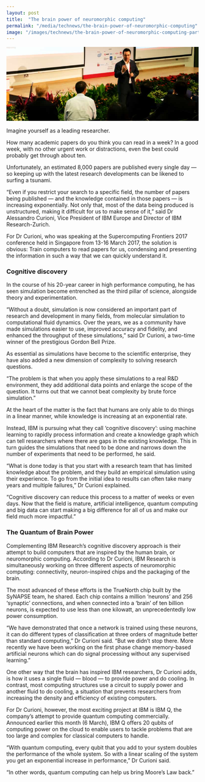 ```yaml
---
layout: post
title:  "The brain power of neuromorphic computing"
permalink: "/media/technews/the-brain-power-of-neuromorphic-computing"
image: "/images/technews/the-brain-power-of-neuromorphic-computing-part-1.png"
---
```


![the brain power of neuromorphic computing](/images/technews/the-brain-power-of-neuromorphic-computing-part-1.png)

Imagine yourself as a leading researcher. 

How many academic papers do you think you can read in a week? In a good week, with no other urgent work or distractions, even the best could probably get through about ten.

Unfortunately, an estimated 8,000 papers are published every single day — so keeping up with the latest research developments can be likened to surfing a tsunami.

“Even if you restrict your search to a specific field, the number of papers being published — and the knowledge contained in those papers — is increasing exponentially. Not only that, most of the data being produced is unstructured, making it difficult for us to make sense of it,” said Dr Alessandro Curioni, Vice President of IBM Europe and Director of IBM Research-Zurich.

For Dr Curioni, who was speaking at the Supercomputing Frontiers 2017 conference held in Singapore from 13-16 March 2017, the solution is obvious: Train computers to read papers for us, condensing and presenting the information in such a way that we can quickly understand it.

### **Cognitive discovery**
In the course of his 20-year career in high performance computing, he has seen simulation become entrenched as the third pillar of science, alongside theory and experimentation.

“Without a doubt, simulation is now considered an important part of research and development in many fields, from molecular simulation to computational fluid dynamics. Over the years, we as a community have made simulations easier to use, improved accuracy and fidelity, and enhanced the throughput of these simulations,” said Dr Curioni, a two-time winner of the prestigious Gordon Bell Prize.

As essential as simulations have become to the scientific enterprise, they have also added a new dimension of complexity to solving research questions.

“The problem is that when you apply these simulations to a real R&D environment, they add additional data points and enlarge the scope of the question. It turns out that we cannot beat complexity by brute force simulation.”

At the heart of the matter is the fact that humans are only able to do things in a linear manner, while knowledge is increasing at an exponential rate.

Instead, IBM is pursuing what they call ‘cognitive discovery’: using machine learning to rapidly process information and create a knowledge graph which can tell researchers where there are gaps in the existing knowledge. This in turn guides the simulations that need to be done and narrows down the number of experiments that need to be performed, he said.

“What is done today is that you start with a research team that has limited knowledge about the problem, and they build an empirical simulation using their experience. To go from the initial idea to results can often take many years and multiple failures,” Dr Curioni explained.

“Cognitive discovery can reduce this process to a matter of weeks or even days. Now that the field is mature, artificial intelligence, quantum computing and big data can start making a big difference for all of us and make our field much more impactful.”

### **The Quantum of Brain Power**

Complementing IBM Research’s cognitive discovery approach is their attempt to build computers that are inspired by the human brain, or neuromorphic computing. According to Dr Curioni, IBM Research is simultaneously working on three different aspects of neuromorphic computing: connectivity, neuron-inspired chips and the packaging of the brain.

The most advanced of these efforts is the TrueNorth chip built by the SyNAPSE team, he shared. Each chip contains a million ‘neurons’ and 256 ‘synaptic’ connections, and when connected into a ‘brain’ of ten billion neurons, is expected to use less than one kilowatt, an unprecedentedly low power consumption.

“We have demonstrated that once a network is trained using these neurons, it can do different types of classification at three orders of magnitude better than standard computing,” Dr Curioni said. “But we didn’t stop there. More recently we have been working on the first phase change memory-based artificial neurons which can do signal processing without any supervised learning.”    

One other way that the brain has inspired IBM researchers, Dr Curioni adds, is how it uses a single fluid — blood — to provide power and do cooling. In contrast, most computing structures use a circuit to supply power and another fluid to do cooling, a situation that prevents researchers from increasing the density and efficiency of existing computers.

For Dr Curioni, however, the most exciting project at IBM is IBM Q, the company’s attempt to provide quantum computing commercially. Announced earlier this month (6 March), IBM Q offers 20 qubits of computing power on the cloud to enable users to tackle problems that are too large and complex for classical computers to handle.

“With quantum computing, every qubit that you add to your system doubles the performance of the whole system. So with a linear scaling of the system you get an exponential increase in performance,” Dr Curioni said.

“In other words, quantum computing can help us bring Moore’s Law back.”
